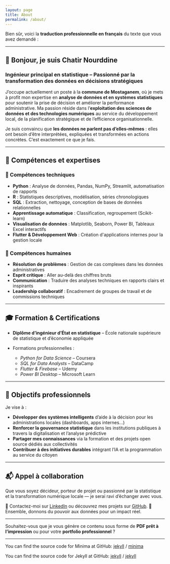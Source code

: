 ```yaml
---
layout: page
title: About
permalink: /about/
---
```

Bien sûr, voici la **traduction professionnelle en français** du texte que vous avez demandé :

---

## 👋 Bonjour, je suis **Chatir Nourddine**

### Ingénieur principal en statistique – Passionné par la transformation des données en décisions stratégiques

J’occupe actuellement un poste à la **commune de Mostaganem**, où je mets à profit mon expertise en **analyse de données et en systèmes statistiques** pour soutenir la prise de décision et améliorer la performance administrative.
Ma passion réside dans l’**exploitation des sciences de données et des technologies numériques** au service du développement local, de la planification stratégique et de l’efficience organisationnelle.

Je suis convaincu que **les données ne parlent pas d’elles-mêmes** : elles ont besoin d’être interprétées, expliquées et transformées en actions concrètes. C’est exactement ce que je fais.

---

## 💼 **Compétences et expertises**

### 🔧 Compétences techniques

* **Python** : Analyse de données, Pandas, NumPy, Streamlit, automatisation de rapports
* **R** : Statistiques descriptives, modélisation, séries chronologiques
* **SQL** : Extraction, nettoyage, conception de bases de données relationnelles
* **Apprentissage automatique** : Classification, regroupement (Scikit-learn)
* **Visualisation de données** : Matplotlib, Seaborn, Power BI, Tableaux Excel interactifs
* **Flutter & Développement Web** : Création d'applications internes pour la gestion locale

### 🤝 Compétences humaines

* **Résolution de problèmes** : Gestion de cas complexes dans les données administratives
* **Esprit critique** : Aller au-delà des chiffres bruts
* **Communication** : Traduire des analyses techniques en rapports clairs et inspirants
* **Leadership collaboratif** : Encadrement de groupes de travail et de commissions techniques

---

## 🎓 **Formation & Certifications**

* **Diplôme d’ingénieur d’État en statistique** – École nationale supérieure de statistique et d’économie appliquée
* Formations professionnelles :

  * *Python for Data Science* – Coursera
  * *SQL for Data Analysts* – DataCamp
  * *Flutter & Firebase* – Udemy
  * *Power BI Desktop* – Microsoft Learn

---

## 🎯 **Objectifs professionnels**

Je vise à :

* **Développer des systèmes intelligents** d’aide à la décision pour les administrations locales (dashboards, apps internes…)
* **Renforcer la gouvernance statistique** dans les institutions publiques à travers la digitalisation et l’analyse prédictive
* **Partager mes connaissances** via la formation et des projets open source dédiés aux collectivités
* **Contribuer à des initiatives durables** intégrant l’IA et la programmation au service du citoyen

---

## 📬 **Appel à collaboration**

Que vous soyez décideur, porteur de projet ou passionné par la statistique et la transformation numérique locale — je serai ravi d’échanger avec vous.

📩 Contactez-moi sur [LinkedIn](#) ou découvrez mes projets sur [GitHub](#).
🚀 Ensemble, donnons du pouvoir aux données pour un impact réel.

---

Souhaitez-vous que je vous génère ce contenu sous forme de **PDF prêt à l’impression** ou pour votre **portfolio professionnel** ?

---

You can find the source code for Minima at GitHub:
[jekyll][jekyll-organization] /
[minima](https://github.com/jekyll/minima)

You can find the source code for Jekyll at GitHub:
[jekyll][jekyll-organization] /
[jekyll](https://github.com/jekyll/jekyll)


[jekyll-organization]: https://github.com/jekyll

